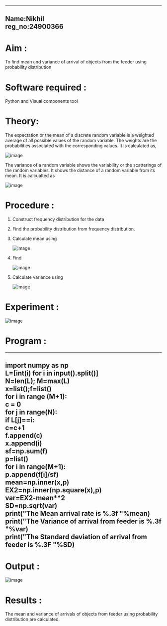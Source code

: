 
---
Name:Nikhil    
reg_no:24900366
---

# Aim : 

To find mean and variance of arrival of objects from the feeder using probability distribution


# Software required :  

Python and Visual components tool

# Theory:

The expectation or the mean of a discrete random variable is a weighted average of all possible
values of the random variable. The weights are the probabilities associated with the corresponding values. 
It is calculated as,

![image](https://user-images.githubusercontent.com/103921593/192938463-e34177f4-f188-48a0-bda2-8f6d1d660ed2.png)

The variance of a random variable shows the variability or the scatterings of the random variables.
It shows the distance of a random variable from its mean. It is calcualted as

![image](https://user-images.githubusercontent.com/103921593/192938695-99fedc01-34d5-4d36-84df-5880e766ed0c.png)


# Procedure :

1. Construct frequency distribution for the data

2. Find the  probability distribution from frequency distribution.

3. Calculate mean using 
   
   ![image](https://user-images.githubusercontent.com/103921593/192940431-03b81777-c54d-4286-b4f4-82dfe7666b4c.png)

4. Find  
   
      ![image](https://user-images.githubusercontent.com/103921593/192940255-2d9dd746-6875-4a6d-877b-6da6cdb96ab1.png)

5.  Calculate variance using 
  
      ![image](https://user-images.githubusercontent.com/103921593/192942852-913550a9-fabe-4a55-b956-0487b18bbd97.png)


# Experiment :

![image](https://user-images.githubusercontent.com/103921593/229993174-5b67e57e-3e01-4ac4-9f83-410a932b22bf.png)

# Program :
---
import numpy as np     
L=[int(i) for i in input().split()]    
N=len(L); M=max(L)    
x=list();f=list()        
for i in range (M+1):      
      c = 0              
      for j in range(N):         
           if L[j]==i:         
              c=c+1       
      f.append(c)        
      x.append(i)      
sf=np.sum(f)          
p=list()             
for i in range(M+1):         
      p.append(f[i]/sf)       
mean=np.inner(x,p)          
EX2=np.inner(np.square(x),p)        
var=EX2-mean**2          
SD=np.sqrt(var)           
print("The Mean arrival rate is %.3f "%mean)           
print("The Variance of arrival from feeder is %.3f "%var)            
print("The Standard deviation of arrival from feeder is %.3F "%SD)          
---

# Output : 
![image](https://github.com/user-attachments/assets/32a799ff-5a3e-4680-ba8d-e35a2b8d531a)

# Results :
The mean and variance of arrivals of objects from feeder using probability distribution are calculated.

